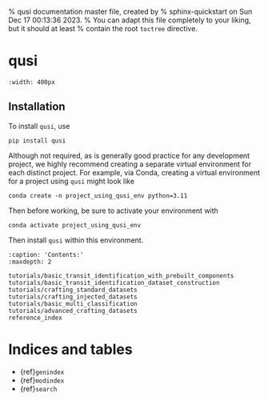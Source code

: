 % qusi documentation master file, created by
% sphinx-quickstart on Sun Dec 17 00:13:36 2023.
% You can adapt this file completely to your liking, but it should at least
% contain the root `toctree` directive.

# qusi

```{image} qusi_robot_with_telescope.png
:width: 400px
```

## Installation

To install `qusi`, use

```shell
pip install qusi
```

Although not required, as is generally good practice for any development project, we highly recommend creating a separate virtual environment for each distinct project. For example, via Conda, creating a virtual environment for a project using `qusi` might look like

```
conda create -n project_using_qusi_env python=3.11
```

Then before working, be sure to activate your environment with

```shell
conda activate project_using_qusi_env
```

Then install `qusi` within this environment.

```{toctree}
:caption: 'Contents:'
:maxdepth: 2

tutorials/basic_transit_identification_with_prebuilt_components
tutorials/basic_transit_identification_dataset_construction
tutorials/crafting_standard_datasets
tutorials/crafting_injected_datasets
tutorials/basic_multi_classification
tutorials/advanced_crafting_datasets
reference_index
```

# Indices and tables

- {ref}`genindex`
- {ref}`modindex`
- {ref}`search`
